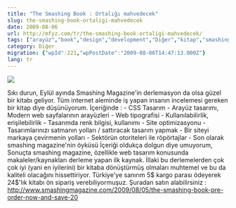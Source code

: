 ```yaml
---
title: "The Smashing Book : Ortalığı mahvedecek"
slug: the-smashing-book-ortaligi-mahvedecek
date: 2009-08-06
url: http://mfyz.com/tr/the-smashing-book-ortaligi-mahvedecek/
tags: ["arayüz","book","design","development","Diğer","kitap","smashing","social","tasarım","tipografi","typography","ui"]
category: Diğer
migration: {"wpId":221,"wpPostDate":"2009-08-06T14:47:13.000Z"}
lang: tr
---
```


![](/images/archive/tr/2009/08/smashing.jpg)

Sıkı durun, Eylül ayında Smashing Magazine'in derlemasyon da olsa güzel bir kitabı geliyor. Tüm internet aleminde iş yapan insanın incelemesi gereken bir kitap diye düşünüyorum. İçeriğinde : - CSS Tasarım - Arayüz tasarımı, Modern web sayfalarının arayüzleri - Web tipografisi - Kullanılabilirlik, erişilebilirlik - Tasarımda renk bilgisi, kullanımı - Site optimizasyonu - Tasarımlarınızı satmanın yolları / sattıracak tasarım yapmak - Bir siteyi markaya çevirmenin yolları - Sektörün otoriteleri ile röpörtajlar - Son olarak smashing magazine'nin öyküsü İçeriği oldukça dolgun diye umuyorum, Sonuçta smashing magazine, özellikle web tasarım konusunda makaleler/kaynakları derleme yapan ilk kaynak. İllaki bu derlemelerden çok çok iyi (yani en iyilerini) bir kitaba dönüştürmüş olmaları muhtemel ve bu da kaliteli olacağını hissettiriyor. Türkiye'ye sanırım 5$ kargo parası ödeyerek 24$'lık kitabı ön sipariş verebiliyormuşuz. Şuradan satın alabilirsiniz : http://www.smashingmagazine.com/2009/08/05/the-smashing-book-pre-order-now-and-save-20